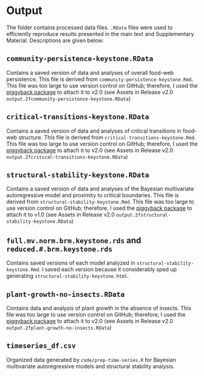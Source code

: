 # Output

The folder contains processed data files. `.RData` files were used to efficiently reproduce results presented in the main text and Supplementary Material. Descriptions are given below:

## `community-persistence-keystone.RData`

Contains a saved version of data and analyses of overall food-web persistence. This file is derived from `community-persistence-keystone.Rmd`. This file was too large to use version control on GitHub; therefore, I used the [piggyback package](https://docs.ropensci.org/piggyback/articles/intro.html) to attach it to v2.0 (see Assets in Release v2.0 `output.2fcommunity-persistence-keystone.RData`)

## `critical-transitions-keystone.RData`

Contains a saved version of data and analyses of critical transitions in food-web structure. This file is derived from `critical-transitions-keystone.Rmd`. This file was too large to use version control on GitHub; therefore, I used the [piggyback package](https://docs.ropensci.org/piggyback/articles/intro.html) to attach it to v2.0 (see Assets in Release v2.0 `output.2fcritical-transitions-keystone.RData`)

## `structural-stability-keystone.RData`

Contains a saved version of data and analyses of the Bayesian multivariate autoregressive model and proximity to critical boundaries. This file is derived from `structural-stability-keystone.Rmd`. This file was too large to use version control on GitHub; therefore, I used the [piggyback package](https://docs.ropensci.org/piggyback/articles/intro.html) to attach it to v1.0 (see Assets in Release v2.0 `output.2fstructural-stability-keystone.RData`)


## `full.mv.norm.brm.keystone.rds` and `reduced.#.brm.keystone.rds`

Contains saved versions of each model analyzed in `structural-stability-keystone.Rmd`. I saved each version because it considerably sped up generating `structural-stability-keystone.html`.

## `plant-growth-no-insects.RData`

Contains data and analysis of plant growth in the absence of insects. This file was too large to use version control on GitHub; therefore, I used the [piggyback package](https://docs.ropensci.org/piggyback/articles/intro.html) to attach it to v2.0 (see Assets in Release v2.0 `output.2fplant-growth-no-insects.RData`)

## `timeseries_df.csv`

Organized data generated by `code/prep-time-series.R` for Bayesian multivariate autoregressive models and structural stability analysis.
